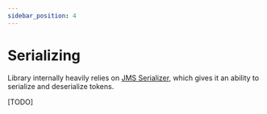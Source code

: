 ```yaml
---
sidebar_position: 4
---
```


# Serializing

Library internally heavily relies on [JMS Serializer](https://github.com/schmittjoh/serializer), which gives it an ability 
to serialize and deserialize tokens.

[TODO]